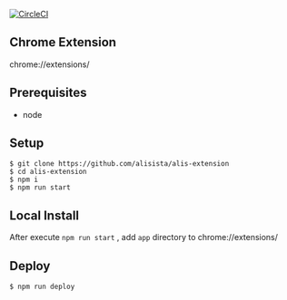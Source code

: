 [![CircleCI](https://circleci.com/gh/alisista/alis-extension/tree/master.svg?style=svg)](https://circleci.com/gh/alisista/alis-extension/tree/master)

## Chrome Extension

chrome://extensions/

## Prerequisites

+ node

## Setup

```
$ git clone https://github.com/alisista/alis-extension
$ cd alis-extension
$ npm i
$ npm run start
```

## Local Install

After execute `npm run start` , add `app` directory to chrome://extensions/

## Deploy

```
$ npm run deploy
```
